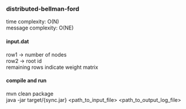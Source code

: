 ### distributed-bellman-ford

time complexity: O(N)   
message complexity: O(NE)

#### input.dat

row1 -> number of nodes   
row2 -> root id   
remaining rows indicate weight matrix

#### compile and run

mvn clean package   
java -jar target/{sync.jar} <path_to_input_file> <path_to_output_log_file>
